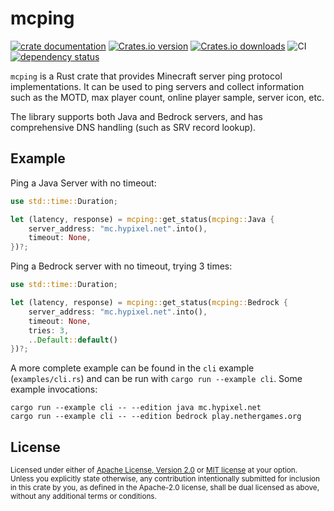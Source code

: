 # mcping

[![crate documentation](https://docs.rs/mcping/badge.svg)](https://docs.rs/mcping)
[![Crates.io version](https://img.shields.io/crates/v/mcping.svg)](https://crates.io/crates/mcping)
[![Crates.io downloads](https://img.shields.io/crates/d/mcping.svg)](https://crates.io/crates/mcping)
![CI](https://github.com/Scetch/mcping/workflows/CI/badge.svg)
[![dependency status](https://deps.rs/repo/github/Scetch/mcping/status.svg)](https://deps.rs/repo/github/Scetch/mcping)

`mcping` is a Rust crate that provides Minecraft server ping protocol implementations. It can be used to ping servers and collect information such as the MOTD, max player count, online player sample, server icon, etc.

The library supports both Java and Bedrock servers, and has comprehensive DNS handling (such as SRV record lookup).

## Example

Ping a Java Server with no timeout:

```rust
use std::time::Duration;

let (latency, response) = mcping::get_status(mcping::Java {
    server_address: "mc.hypixel.net".into(),
    timeout: None,
})?;
```

Ping a Bedrock server with no timeout, trying 3 times:

```rust
use std::time::Duration;

let (latency, response) = mcping::get_status(mcping::Bedrock {
    server_address: "mc.hypixel.net".into(),
    timeout: None,
    tries: 3,
    ..Default::default()
})?;
```

A more complete example can be found in the `cli` example (`examples/cli.rs`) and can be run with `cargo run --example cli`. Some example invocations:

```
cargo run --example cli -- --edition java mc.hypixel.net
cargo run --example cli -- --edition bedrock play.nethergames.org
```

## License

<sup>
Licensed under either of <a href="LICENSE-APACHE">Apache License, Version
2.0</a> or <a href="LICENSE-MIT">MIT license</a> at your option.
</sup>

<br>

<sub>
Unless you explicitly state otherwise, any contribution intentionally submitted
for inclusion in this crate by you, as defined in the Apache-2.0 license, shall
be dual licensed as above, without any additional terms or conditions.
</sub>

